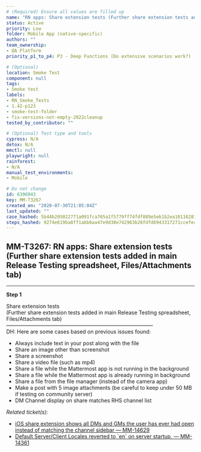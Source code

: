 ```yaml
---
# (Required) Ensure all values are filled up
name: "RN apps: Share extension tests (Further share extension tests added in main Release Testing spreadsheet, Files/Attachments tab)"
status: Active
priority: Low
folder: Mobile App (native-specific)
authors: ""
team_ownership: 
- QA Platform
priority_p1_to_p4: P3 - Deep Functions (Do extensive scenarios work?)

# (Optional)
location: Smoke Test
component: null
tags:
- Smoke test
labels: 
- RN_Smoke_Tests
- 1.42-p123
- smoke-test-folder
- fix-versions-not-empty-2022cleanup
tested_by_contributor: ""

# (Optional) Test type and tools
cypress: N/A
detox: N/A
mmctl: null
playwright: null
rainforest: 
- N/A
manual_test_environments:
- Mobile

# Do not change
id: 6396943
key: MM-T3267
created_on: "2020-07-30T21:05:04Z"
last_updated: ""
case_hashed: 5b44b205022771a091fca765a1f5779ff74fdf889e5eb1b2ea101162819b1e0e076d8d3326a1eb880476747765c34a4a
steps_hashed: 9274e619ba8ff1abb6aa47e9d30e742963b26fdfd6943317271ccefec66591414db7363da2cb464d6f885fce2109ead3
---
```


<!-- (Auto-generated) Based on frontmatter's "key" and "name" -->

## MM-T3267: RN apps: Share extension tests (Further share extension tests added in main Release Testing spreadsheet, Files/Attachments tab)

---

**Step 1**

Share extension tests\
(Further share extension tests added in main Release Testing spreadsheet, Files/Attachments tab)\
————————————————————————————\
DH: Here are some cases based on previous issues found:

- Always include text in your post along with the file
- Share an image other than screenshot
- Share a screenshot
- Share a video file (such as mp4)
- Share a file while the Mattermost app is not running in the background
- Share a file while the Mattermost app is already running in background
- Share a file from the file manager (instead of the camera app)
- Make a post with 5 image attachments (be careful to keep under 50 MB if testing on community server)
- DM Channel display on share matches RHS channel list

_Related ticket(s):_

- [iOS share extension shows all DMs and GMs the user has ever had open instead of matching the channel sidebar — MM-14629](https://mattermost.atlassian.net/browse/MM-14629)
- [Default Server/Client Locales reverted to \`en\` on server startup. — MM-14361](https://mattermost.atlassian.net/browse/MM-14361)
